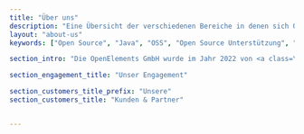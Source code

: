 ```yaml
---
title: "Über uns"
description: "Eine Übersicht der verschiedenen Bereiche in denen sich OpenElements einbringt sowie unserer Partner und Kunden."
layout: "about-us"
keywords: ["Open Source", "Java", "OSS", "Open Source Unterstützung", "Java Unterstützung"]

section_intro: "Die OpenElements GmbH wurde im Jahr 2022 von <a class=\"link-purple\" href=\"/de/about-hendrik/\">Hendrik Ebbers</a> gegründet, um ein Unternehmen zu schaffen, das Open Source und die gemeinschaftliche Zusammenarbeit in einem Java-Ökosystem in seinen Fokus nimmt und stärkt."

section_engagement_title: "Unser Engagement"

section_customers_title_prefix: "Unsere"
section_customers_title: "Kunden & Partner"


---
```

